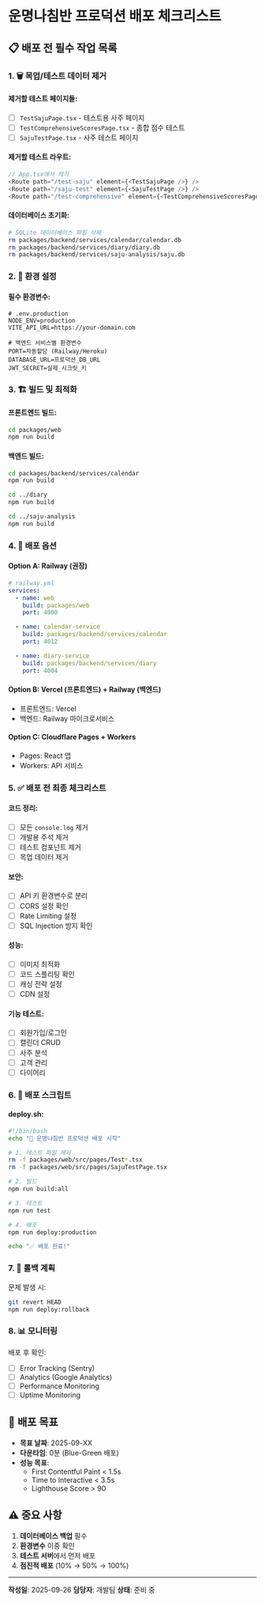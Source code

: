 # 운명나침반 프로덕션 배포 체크리스트

## 📋 배포 전 필수 작업 목록

### 1. 🗑️ 목업/테스트 데이터 제거

#### 제거할 테스트 페이지들:
- [ ] `TestSajuPage.tsx` - 테스트용 사주 페이지
- [ ] `TestComprehensiveScoresPage.tsx` - 종합 점수 테스트
- [ ] `SajuTestPage.tsx` - 사주 테스트 페이지

#### 제거할 테스트 라우트:
```typescript
// App.tsx에서 제거
<Route path="/test-saju" element={<TestSajuPage />} />
<Route path="/saju-test" element={<SajuTestPage />} />
<Route path="/test-comprehensive" element={<TestComprehensiveScoresPage />} />
```

#### 데이터베이스 초기화:
```bash
# SQLite 데이터베이스 파일 삭제
rm packages/backend/services/calendar/calendar.db
rm packages/backend/services/diary/diary.db
rm packages/backend/services/saju-analysis/saju.db
```

### 2. 🔧 환경 설정

#### 필수 환경변수:
```env
# .env.production
NODE_ENV=production
VITE_API_URL=https://your-domain.com

# 백엔드 서비스별 환경변수
PORT=자동할당 (Railway/Heroku)
DATABASE_URL=프로덕션_DB_URL
JWT_SECRET=실제_시크릿_키
```

### 3. 🏗️ 빌드 및 최적화

#### 프론트엔드 빌드:
```bash
cd packages/web
npm run build
```

#### 백엔드 빌드:
```bash
cd packages/backend/services/calendar
npm run build

cd ../diary
npm run build

cd ../saju-analysis
npm run build
```

### 4. 🚀 배포 옵션

#### Option A: Railway (권장)
```yaml
# railway.yml
services:
  - name: web
    build: packages/web
    port: 4000

  - name: calendar-service
    build: packages/backend/services/calendar
    port: 4012

  - name: diary-service
    build: packages/backend/services/diary
    port: 4004
```

#### Option B: Vercel (프론트엔드) + Railway (백엔드)
- 프론트엔드: Vercel
- 백엔드: Railway 마이크로서비스

#### Option C: Cloudflare Pages + Workers
- Pages: React 앱
- Workers: API 서비스

### 5. ✅ 배포 전 최종 체크리스트

#### 코드 정리:
- [ ] 모든 `console.log` 제거
- [ ] 개발용 주석 제거
- [ ] 테스트 컴포넌트 제거
- [ ] 목업 데이터 제거

#### 보안:
- [ ] API 키 환경변수로 분리
- [ ] CORS 설정 확인
- [ ] Rate Limiting 설정
- [ ] SQL Injection 방지 확인

#### 성능:
- [ ] 이미지 최적화
- [ ] 코드 스플리팅 확인
- [ ] 캐싱 전략 설정
- [ ] CDN 설정

#### 기능 테스트:
- [ ] 회원가입/로그인
- [ ] 캘린더 CRUD
- [ ] 사주 분석
- [ ] 고객 관리
- [ ] 다이어리

### 6. 📝 배포 스크립트

#### deploy.sh:
```bash
#!/bin/bash
echo "🚀 운명나침반 프로덕션 배포 시작"

# 1. 테스트 파일 제거
rm -f packages/web/src/pages/Test*.tsx
rm -f packages/web/src/pages/SajuTestPage.tsx

# 2. 빌드
npm run build:all

# 3. 테스트
npm run test

# 4. 배포
npm run deploy:production

echo "✅ 배포 완료!"
```

### 7. 🔄 롤백 계획

문제 발생 시:
```bash
git revert HEAD
npm run deploy:rollback
```

### 8. 📊 모니터링

배포 후 확인:
- [ ] Error Tracking (Sentry)
- [ ] Analytics (Google Analytics)
- [ ] Performance Monitoring
- [ ] Uptime Monitoring

## 🎯 배포 목표

- **목표 날짜**: 2025-09-XX
- **다운타임**: 0분 (Blue-Green 배포)
- **성능 목표**:
  - First Contentful Paint < 1.5s
  - Time to Interactive < 3.5s
  - Lighthouse Score > 90

## ⚠️ 중요 사항

1. **데이터베이스 백업** 필수
2. **환경변수** 이중 확인
3. **테스트 서버**에서 먼저 배포
4. **점진적 배포** (10% → 50% → 100%)

---

**작성일**: 2025-09-26
**담당자**: 개발팀
**상태**: 준비 중